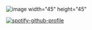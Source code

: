 

![image](https://github.com/SilvSnow/SilvSnow/assets/106847131/734aa6bf-5ef0-4ec7-bade-ffb564b47707) width="45" height="45"


[![spotify-github-profile](https://spotify-github-profile.vercel.app/api/view?uid=wpmw4j4q68qrrrb2ijpl94nte&cover_image=true&theme=novatorem&show_offline=false&background_color=121212&interchange=false&bar_color=53b14f&bar_color_cover=false)](https://github.com/kittinan/spotify-github-profile)
